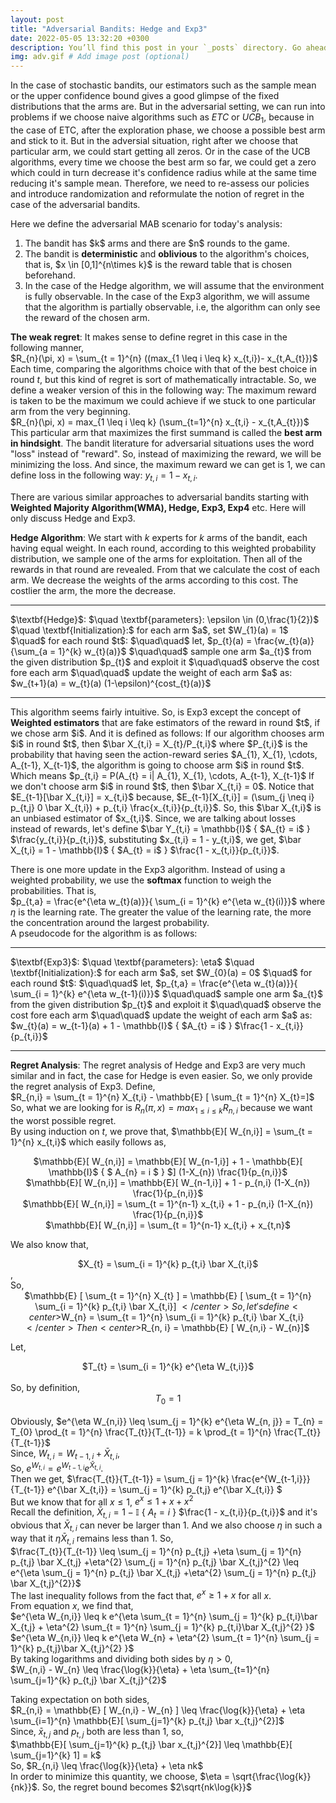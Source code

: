 ```yaml
---
layout: post
title: "Adversarial Bandits: Hedge and Exp3"
date: 2022-05-05 13:32:20 +0300
description: You’ll find this post in your `_posts` directory. Go ahead and edit it and re-build the site to see your changes. # Add post description (optional)
img: adv.gif # Add image post (optional)
---
```


In the case of stochastic bandits, our estimators such as the sample mean or the upper confidence bound gives a good glimpse of the fixed distributions that the arms are. But in the adversarial setting, we can run into problems if we choose naive algorithms such as $ETC$ or $UCB_{1}$, because in the case of ETC, after the exploration phase, we choose a possible best arm and stick to it. But in the adversial situation, right after we choose that particular arm, we could start getting all zeros. Or in the case of the UCB algorithms, every time we choose the best arm so far, we could get a zero which could in turn decrease it's confidence radius while at the same time reducing it's sample mean. Therefore, we need to re-assess our policies and introduce randomization and reformulate the notion of regret in the case of the adversarial bandits.  

Here we define the adversarial MAB scenario for today's analysis:
<ol>
  <li>The bandit has $k$ arms and there are $n$ rounds to the game. </li>
  <li>The bandit is <strong>deterministic</strong> and <strong>oblivious</strong> to the algorithm's choices, that is, $x \in [0,1]^{n\times k}$ is the reward table that is chosen beforehand.</li>
  <li>In the case of the Hedge algorithm, we will assume that the environment is fully observable. In the case of the Exp3 algorithm, we will assume that the algorithm is partially observable, i.e, the algorithm can only see the reward of the chosen arm.</li>
</ol>


<strong>The weak regret</strong>: It makes sense to define regret in this case in the following manner,  
$R_{n}(\pi, x) = \sum_{t = 1}^{n} ((max_{1 \leq i \leq k} x_{t,i})- x_{t,A_{t}})$    
Each time, comparing the algorithms choice with that of the best choice in round $t$, but this kind of regret is sort of mathematically intractable. So, we define a weaker version of this in the following way: The maximum reward is taken to be the maximum we could achieve if we stuck to one particular arm from the very beginning.    
$R_{n}(\pi, x) = max_{1 \leq i \leq k} (\sum_{t=1}^{n} x_{t,i} - x_{t,A_{t}})$   
This particular arm that maximizes the first summand is called the <strong>best arm in hindsight</strong>. The bandit literature for adversarial situations uses the word "loss" instead of "reward". So, instead of maximizing the reward, we will be minimizing the loss. And since, the maximum reward we can get is 1, we can define loss in the following way: $y_{t,i} = 1 - x_{t,i}$.    

There are various similar approaches to adversarial bandits starting with <strong>Weighted Majority Algorithm(WMA), Hedge, Exp3, Exp4</strong> etc. Here will only discuss Hedge and Exp3.     

<strong>Hedge Algorithm</strong>: We start with $k$ experts for $k$ arms of the bandit, each having equal weight. In each round, according to this weighted probability distribution, we sample one of the arms for exploitation. Then all of the rewards in that round are revealed. From that we calculate the cost of each arm. We decrease the weights of the arms according to this cost. The costlier the arm, the more the decrease.    
<hr>    
$\textbf{Hedge}$:     
$\quad \textbf{parameters}: \epsilon \in (0,\frac{1}{2})$    
$\quad \textbf{Initialization}:$ for each arm $a$, set $W_{1}(a) = 1$   
$\quad$ for each round $t$:    
$\quad\quad$ let, $p_{t}(a) = \frac{w_{t}(a)}{\sum_{a = 1}^{k} w_{t}(a)}$     
$\quad\quad$ sample one arm $a_{t}$ from the given distribution $p_{t}$ and exploit it    
$\quad\quad$ observe the cost fore each arm      
$\quad\quad$ update the weight of each arm $a$ as: $w_{t+1}(a) = w_{t}(a) (1-\epsilon)^{cost_{t}(a)}$     
<hr>    
This algorithm seems fairly intuitive. So, is Exp3 except the concept of <strong>Weighted estimators</strong> that are fake estimators of the reward in round $t$, if we chose arm $i$. And it is defined as follows:    
If our algorithm chooses arm $i$ in round $t$, then $\bar X_{t,i} = X_{t}/P_{t,i}$ where $P_{t,i}$ is the probability that having seen the action-reward series $A_{1}, X_{1}, \cdots, A_{t-1}, X_{t-1}$, the algorithm is going to choose arm $i$ in round $t$. Which means $p_{t,i} = P(A_{t} = i| A_{1}, X_{1}, \cdots, A_{t-1}, X_{t-1}$    
If we don't choose arm $i$ in round $t$, then  $\bar X_{t,i} = 0$.  
Notice that $E_{t-1}[\bar X_{t,i}] = x_{t,i}$ because, $E_{t-1}[X_{t,i}] = (\sum_{j \neq i} p_{t,j} 0 \bar X_{t,i}) + p_{t,i} \frac{x_{t,i}}{p_{t,i}}$. So, this $\bar X_{t,i}$ is an unbiased estimator of $x_{t,i}$.
Since, we are talking about losses instead of rewards, let's define $\bar Y_{t,i} = \mathbb{I}$ { $A_{t} = i$ } 
$\frac{y_{t,i}}{p_{t,i}}$, substituting $x_{t,i} = 1 - y_{t,i}$, we get, $\bar X_{t,i} = 1 - \mathbb{I}$ { $A_{t} = i$ } $\frac{1 - x_{t,i}}{p_{t,i}}$.    

There is one more update in the Exp3 algorithm. Instead of using a weighted probability, we use the <strong>softmax</strong> function to weigh the probabilities. That is,    
$p_{t,a} = \frac{e^{\eta w_{t}(a)}}{ \sum_{i = 1}^{k} e^{\eta w_{t}(i)}}$ where $\eta$ is the learning rate. The greater the value of the learning rate, the more the concentration around the largest probability.   
A pseudocode for the algorithm is as follows:    
<hr>    
$\textbf{Exp3}$:     
$\quad \textbf{parameters}: \eta$    
$\quad \textbf{Initialization}:$ for each arm $a$, set $W_{0}(a) = 0$   
$\quad$ for each round $t$:    
$\quad\quad$ let, $p_{t,a} = \frac{e^{\eta w_{t}(a)}}{ \sum_{i = 1}^{k} e^{\eta w_{t-1}(i)}}$    
$\quad\quad$ sample one arm $a_{t}$ from the given distribution $p_{t}$ and exploit it    
$\quad\quad$ observe the cost fore each arm      
$\quad\quad$ update the weight of each arm $a$ as: $w_{t}(a) = w_{t-1}(a) + 1 - \mathbb{I}$ { $A_{t} = i$ } $\frac{1 - x_{t,i}}{p_{t,i}}$    
<hr>    


<strong>Regret Analysis</strong>: The regret analysis of Hedge and Exp3 are very much similar and in fact, the case for Hedge is even easier. So, we only provide the regret analysis of Exp3. Define,   
$R_{n,i} = \sum_{t = 1}^{n} X_{t,i} - \mathbb{E} [ \sum_{t = 1}^{n} X_{t}=]$   
So, what we are looking for is $R_{n}(\pi, x) = max_{1 \leq i \leq k} R_{n,i}$ because we want the worst possible regret.  
By using induction on $t$, we prove that, $\mathbb{E}[ W_{n,i}] = \sum_{t = 1}^{n} x_{t,i}$ which easily follows as,     
<center>$\mathbb{E}[ W_{n,i}] = \mathbb{E}[ W_{n-1,i}] + 1 - \mathbb{E}[ \mathbb{I}$ { $ A_{n} = i $ } $] (1-X_{n}) \frac{1}{p_{n,i}}$</center>      
<center>$\mathbb{E}[ W_{n,i}] = \mathbb{E}[ W_{n-1,i}] + 1 - p_{n,i} (1-X_{n}) \frac{1}{p_{n,i}}$</center>     
<center>$\mathbb{E}[ W_{n,i}] = \sum_{t = 1}^{n-1} x_{t,i} + 1 - p_{n,i} (1-X_{n}) \frac{1}{p_{n,i}}$</center>            
<center>$\mathbb{E}[ W_{n,i}] = \sum_{t = 1}^{n-1} x_{t,i} + x_{t,n}$</center>     

We also know that, <center>$X_{t} = \sum_{i = 1}^{k} p_{t,i} \bar X_{t,i}$</center>,     
So, <center>$\mathbb{E} [ \sum_{t = 1}^{n} X_{t} ] = \mathbb{E} [ \sum_{t = 1}^{n} \sum_{i = 1}^{k} p_{t,i} \bar X_{t,i}] $</center>       
So, let's define <center>$W_{n} = \sum_{t = 1}^{n} \sum_{i = 1}^{k} p_{t,i} \bar X_{t,i}$</center>    
Then <center>$R_{n, i} = \mathbb{E} [ W_{n,i} - W_{n}]$</center>        

Let, <center>$T_{t} = \sum_{i = 1}^{k} e^{\eta W_{t,i}}$</center>      
So, by definition, <center>$T_{0} = 1$</center>       
Obviously, $e^{\eta W_{n,i}} \leq \sum_{j = 1}^{k} e^{\eta W_{n, j}} = T_{n} = T_{0} \prod_{t = 1}^{n} \frac{T_{t}}{T_{t-1}} = k \prod_{t = 1}^{n} \frac{T_{t}}{T_{t-1}}$    
Since, $W_{t,i} = W_{t-1,i} + \bar X_{t,i}$,   
So, $e^{W_{t,i}} = e^{W_{t-1,i}}  e^{\bar X_{t,i}}$.     
Then we get, $\frac{T_{t}}{T_{t-1}} = \sum_{j = 1}^{k} \frac{e^{W_{t-1,i}}}{T_{t-1}}  e^{\bar X_{t,i}} = \sum_{j = 1}^{k} p_{t,j} e^{\bar X_{t,i}} $     
But we know that for all $x \leq 1$, $e^{x} \leq 1 + x + x^{2}$   
Recall the definition,  $\bar X_{t,i} = 1 - \mathbb{I}$ { $A_{t} = i$ } $\frac{1 - x_{t,i}}{p_{t,i}}$ and it's obvious that $\bar X_{t,i}$ can never be larger than 1. And we also choose $\eta$ in such a way that it $\eta \bar X_{t,i}$ remains less than 1. So,     
 $\frac{T_{t}}{T_{t-1}} \leq \sum_{j = 1}^{n} p_{t,j} +\eta \sum_{j = 1}^{n} p_{t,j} \bar X_{t,j} +\eta^{2} \sum_{j = 1}^{n} p_{t,j} \bar X_{t,j}^{2} \leq e^{\eta \sum_{j = 1}^{n} p_{t,j} \bar X_{t,j} +\eta^{2} \sum_{j = 1}^{n} p_{t,j} \bar X_{t,j}^{2}}$    
 The last inequality follows from the fact that, $e^{x} \geq 1 + x$ for all $x$.   
 From equation $x$, we find that,    
 $e^{\eta W_{n,i}} \leq k e^{\eta \sum_{t = 1}^{n} \sum_{j = 1}^{k} p_{t,i}\bar X_{t,j} + \eta^{2} \sum_{t = 1}^{n} \sum_{j = 1}^{k} p_{t,i}\bar X_{t,j}^{2} }$    
  $e^{\eta W_{n,i}} \leq k e^{\eta W_{n} + \eta^{2} \sum_{t = 1}^{n} \sum_{j = 1}^{k} p_{t,j}\bar X_{t,j}^{2} }$    
By taking logarithms and dividing both sides by $\eta > 0$,   
$W_{n,i} - W_{n} \leq \frac{\log{k}}{\eta} + \eta \sum_{t=1}^{n} \sum_{j=1}^{k} p_{t,j} \bar X_{t,j}^{2}$   

Taking expectation on both sides,    
$R_{n,i} = \mathbb{E} [ W_{n,i} - W_{n} ] \leq \frac{\log{k}}{\eta} + \eta \sum_{i=1}^{n} \mathbb{E}[ \sum_{j=1}^{k} p_{t,j} \bar x_{t,j}^{2}]$   
Since, $\bar x_{t,j}$ and $p_{t,j}$ both are less than 1, so,    
$\mathbb{E}[ \sum_{j=1}^{k} p_{t,j} \bar x_{t,j}^{2}] \leq \mathbb{E}[ \sum_{j=1}^{k} 1] = k$   
So, $R_{n,i} \leq \frac{\log{k}}{\eta} + \eta nk$   
In order to minimize this quantity, we choose, $\eta = \sqrt{\frac{\log{k}}{nk}}$.
So, the regret bound becomes $2\sqrt{nk\log{k}}$  

